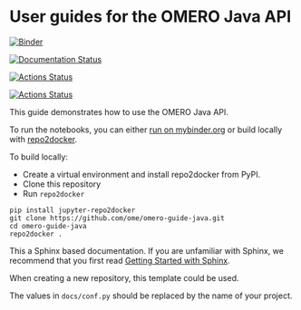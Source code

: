 # User guides for the OMERO Java API

[![Binder](https://mybinder.org/badge_logo.svg)](https://mybinder.org/v2/gh/ome/omero-guide-java/master?filepath=notebooks)

[![Documentation Status](https://readthedocs.org/projects/omero-guide-java/badge/?version=latest)](https://omero-guides.readthedocs.io/en/latest/java/docs/index.html)

[![Actions Status](https://github.com/ome/omero-guide-java/workflows/repo2docker/badge.svg)](https://github.com/ome/omero-guide-java/actions)

[![Actions Status](https://github.com/ome/omero-guide-java/workflows/sphinx/badge.svg)](https://github.com/ome/omero-guide-java/actions)

This guide demonstrates how to use the OMERO Java API.

To run the notebooks, you can either [run on mybinder.org](https://mybinder.org/v2/gh/ome/omero-guide-java/master?filepath=notebooks) or build locally with [repo2docker](https://repo2docker.readthedocs.io/).

To build locally:

 * Create a virtual environment and install repo2docker from PyPI.
 * Clone this repository
 * Run ``repo2docker``

```
pip install jupyter-repo2docker
git clone https://github.com/ome/omero-guide-java.git
cd omero-guide-java
repo2docker .
```


This a Sphinx based documentation. 
If you are unfamiliar with Sphinx, we recommend that you first read 
[Getting Started with Sphinx](https://docs.readthedocs.io/en/stable/intro/getting-started-with-sphinx.html).

When creating a new repository, this template could be used.

The values in ``docs/conf.py`` should be replaced by the name of your project.
